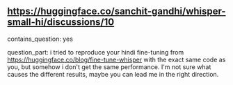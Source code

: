 ## https://huggingface.co/sanchit-gandhi/whisper-small-hi/discussions/10

contains_question: yes

question_part: i tried to reproduce your hindi fine-tuning from https://huggingface.co/blog/fine-tune-whisper with the exact same code as you, but somehow i don't get the same performance. I'm not sure what causes the different results, maybe you can lead me in the right direction.
